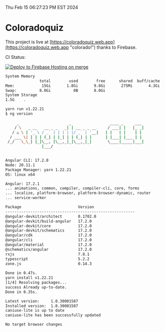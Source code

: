 Thu Feb 15 06:27:23 PM EST 2024

# Coloradoquiz


This project is live at [https://coloradoquiz.web.app](https://coloradoquiz.web.app "colorado!") thanks to Firebase.

CI Status: 

[![Deploy to Firebase Hosting on merge](https://github.com/teamkushal/coloradoquiz/actions/workflows/firebase-hosting-merge.yml/badge.svg)](https://github.com/teamkushal/coloradoquiz/actions/workflows/firebase-hosting-merge.yml)

```bash
System Memory
               total        used        free      shared  buff/cache   available
Mem:            15Gi       1.8Gi       9.8Gi       275Mi       4.3Gi        13Gi
Swap:          8.0Gi          0B       8.0Gi
System Storage
1.5G	.
```
```bash
yarn run v1.22.21
$ ng version

     _                      _                 ____ _     ___
    / \   _ __   __ _ _   _| | __ _ _ __     / ___| |   |_ _|
   / △ \ | '_ \ / _` | | | | |/ _` | '__|   | |   | |    | |
  / ___ \| | | | (_| | |_| | | (_| | |      | |___| |___ | |
 /_/   \_\_| |_|\__, |\__,_|_|\__,_|_|       \____|_____|___|
                |___/
    

Angular CLI: 17.2.0
Node: 20.11.1
Package Manager: yarn 1.22.21
OS: linux x64

Angular: 17.2.1
... animations, common, compiler, compiler-cli, core, forms
... localize, platform-browser, platform-browser-dynamic, router
... service-worker

Package                         Version
---------------------------------------------------------
@angular-devkit/architect       0.1702.0
@angular-devkit/build-angular   17.2.0
@angular-devkit/core            17.2.0
@angular-devkit/schematics      17.2.0
@angular/cdk                    17.2.0
@angular/cli                    17.2.0
@angular/material               17.2.0
@schematics/angular             17.2.0
rxjs                            7.8.1
typescript                      5.2.2
zone.js                         0.14.3
    
Done in 0.47s.
yarn install v1.22.21
[1/4] Resolving packages...
success Already up-to-date.
Done in 0.35s.
```
```bash
Latest version:     1.0.30001587
Installed version:  1.0.30001587
caniuse-lite is up to date
caniuse-lite has been successfully updated

No target browser changes
```
```bash
